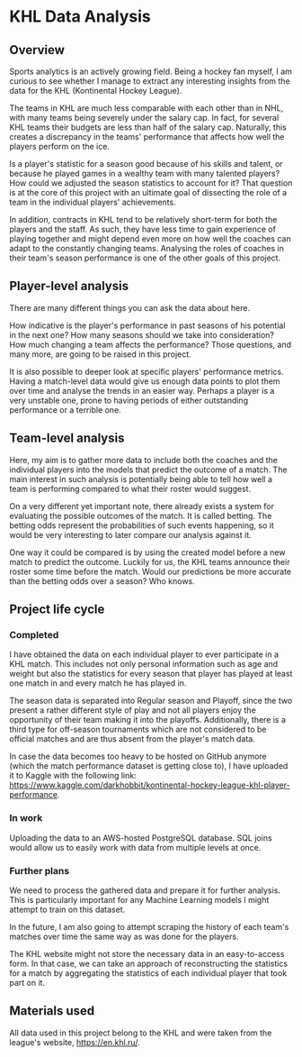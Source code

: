 # KHL Data Analysis
## Overview
Sports analytics is an actively growing field. Being a hockey fan myself, I am curious to see whether I manage to extract any interesting insights from the data for the KHL (Kontinental Hockey League).

The teams in KHL are much less comparable with each other than in NHL, with many teams being severely under the salary cap. In fact, for several KHL teams their budgets are less than half of the salary cap. Naturally, this creates a discrepancy in the teams' performance that affects how well the players perform on the ice.

Is a player's statistic for a season good because of his skills and talent, or because he played games in a wealthy team with many talented players? How could we adjusted the season statistics to account for it? That question is at the core of this project with an ultimate goal of dissecting the role of a team in the individual players' achievements.

In addition, contracts in KHL tend to be relatively short-term for both the players and the staff. As such, they have less time to gain experience of playing together and might depend even more on how well the coaches can adapt to the constantly changing teams. Analysing the roles of coaches in their team's season performance is one of the other goals of this project.

## Player-level analysis
There are many different things you can ask the data about here.

How indicative is the player's performance in past seasons of his potential in the next one? How many seasons should we take into consideration? How much changing a team affects the performance? Those questions, and many more, are going to be raised in this project.

It is also possible to deeper look at specific players' performance metrics. Having a match-level data would give us enough data points to plot them over time and analyse the trends in an easier way. Perhaps a player is a very unstable one, prone to having periods of either outstanding performance or a terrible one.

## Team-level analysis
Here, my aim is to gather more data to include both the coaches and the individual players into the models that predict the outcome of a match. The main interest in such analysis is potentially being able to tell how well a team is performing compared to what their roster would suggest.

On a very different yet important note, there already exists a system for evaluating the possible  outcomes of the match. It is called betting. The betting odds represent the probabilities of such events happening, so it would be very interesting to later compare our analysis against it.

One way it could be compared is by using the created model before a new match to predict the outcome. Luckily for us, the KHL teams announce their roster some time before the match. Would our predictions be more accurate than the betting odds over a season? Who knows.

## Project life cycle
### Completed
I have obtained the data on each individual player to ever participate in a KHL match. This includes not only personal information such as age and weight but also the statistics for every season that player has played at least one match in and every match he has played in.

The season data is separated into Regular season and Playoff, since the two present a rather different style of play and not all players enjoy the opportunity of their team making it into the playoffs. Additionally, there is a third type for off-season tournaments which are not considered to be official matches and are thus absent from the player's match data.

In case the data becomes too heavy to be hosted on GitHub anymore (which the match performance dataset is getting close to), I have uploaded it to Kaggle with the following link: https://www.kaggle.com/darkhobbit/kontinental-hockey-league-khl-player-performance.

### In work
Uploading the data to an AWS-hosted PostgreSQL database. SQL joins would allow us to easily work with data from multiple levels at once.

### Further plans
We need to process the gathered data and prepare it for further analysis. This is particularly important for any Machine Learning models I might attempt to train on this dataset.

In the future, I am also going to attempt scraping the history of each team's matches over time the same way as was done for the players.

The KHL website might not store the necessary data in an easy-to-access form. In that case, we can take an approach of reconstructing the statistics for a match by aggregating the statistics of each individual player that took part on it.

## Materials used
All data used in this project belong to the KHL and were taken from the league's website, https://en.khl.ru/.